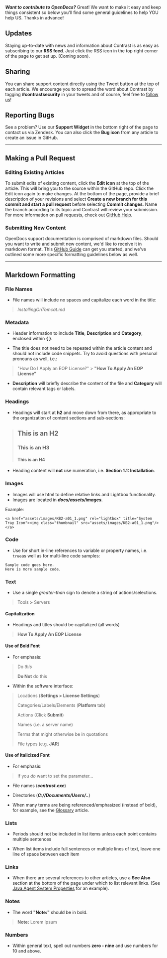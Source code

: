 <!--{
title: "Open Docs Markdown Style Guide and Contribution Guidelines"
description: "Guidelines for formatting Contrast support documentation"
category: "Style Guide", "Open Documentation Project"
tags: "contribute OpenDocs Github"
}-->

***Want to contribute to OpenDocs?***  Great! We want to make it easy and keep things consistent so below you'll find some general guidelines to help YOU help US. Thanks in advance!


## Updates
    
Staying up-to-date with news and information about Contrast is as easy as subscribing to our **RSS feed**.  Just click the RSS icon in the top right corner of the page to get set up. (Coming soon).


## Sharing

You can share support content directly using the Tweet button at the top of each article.  We encourage you to to spread the word about Contrast by tagging **#contrastsecurity** in your tweets and of course, feel free to [follow us](https://twitter.com/contrastsec)!


## Reporting Bugs

See a problem?  Use our **Support Widget** in the bottom right of the page to contact us via Zendesk.  You can also click the **Bug icon** from any article to create an issue in GitHub.

---

## Making a Pull Request

### Editing Existing Articles

To submit edits of existing content, click the **Edit icon** at the top of the article.  This will bring you to the source within the GitHub repo.  Click the Edit icon again to make changes.  At the bottom of the page, provide a brief description of your revisions and select **Create a new branch for this commit and start a pull request** before selecting **Commit changes**. Name the branch according to its topic and Contrast will review your submission. For more information on pull requests, check out [GitHub Help](https://help.github.com/articles/using-pull-requests/).


### Submitting New Content

OpenDocs support documentation is comprised of markdown files. Should you want to write and submit new content, we'd like to receive it in markdown format.  This [GitHub Guide](https://guides.github.com/features/mastering-markdown/) can get you started, and we've outlined some more specific formatting guidelines below as well.

---

## Markdown Formatting

### File Names

- File names will include no spaces and capitalize each word in the title:

>*InstallingOnTomcat.md*


### Metadata

- Header information to include **Title**, **Description** and **Category**, enclosed within **{ }**. 

- The title does not need to be repeated within the article content and should not include code snippets. Try to avoid questions with personal pronouns as well, i.e.:

>"How Do I Apply an EOP License?" > **"How To Apply An EOP License"**

- **Description** will briefly describe the content of the file and **Category** will contain relevant tags or labels.


### Headings

- Headings will start at **h2** and move down from there, as appropriate to the organization of content sections and sub-sections:

>## This is an H2
>### This is an H3
>#### This is an H4

- Heading content will **not** use numeration, i.e. **Section 1.1: Installation**.

### Images

- Images will use html to define relative links and Lightbox functionality.  
- Images are located in ***docs/assets/images***.

Example:

```
<a href="assets/images/KB2-a01_1.png" rel="lightbox" title="System Tray Icon"><img class="thumbnail" src="assets/images/KB2-a01_1.png"/></a>
```


### Code

- Use for short in-line references to variable or property names, i.e. ```true```as well as for multi-line code samples:

```
Sample code goes here.
Here is more sample code.
```


### Text

- Use a single *greater-than* sign to denote a string of actions/selections.

>Tools **>** Servers 


#### Capitalization

- Headings and titles should be capitalized (all words)

>**How To Apply An EOP License**


#### Use of Bold Font

- For emphasis:

>Do *this*
>
>**Do Not** do this

- Within the software interface:

>Locations (**Settings > License Settings**)
>
>Categories/Labels/Elements (**Platform** tab)
>
>Actions (Click **Submit**)
>
>Names (i.e. a server name)
>
>Terms that might otherwise be in quotations
>
>File types (e.g. **JAR**)


#### Use of Italicized Font

- For emphasis:

>If you *do* want to set the parameter...

- File names (***contrast.exe***)

- Directories (***C://Documents/Users/..***)

- When many terms are being referenced/emphasized (instead of bold), for example, see the [Glossary](user_tsfaq.html#glossary) article.


### Lists

- Periods should not be included in list items unless each point contains multiple sentences

- When list items include full sentences or multiple lines of text, leave one line of space between each item


### Links

- When there are several references to other articles, use a **See Also** section at the bottom of the page under which to list relevant links. (See [Java Agent System Properties](user_javaconfig.html#props2) for an example).


### Notes

- The word **"Note:"** should be in bold.

>**Note:** Lorem ipsum


### Numbers

- Within general text, spell out numbers **zero - nine** and use numbers for 10 and above.


